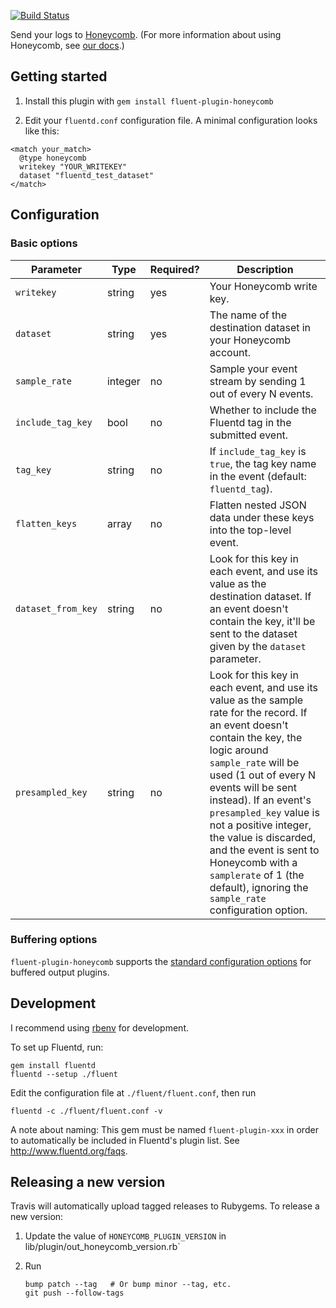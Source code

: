 [![Build Status](https://travis-ci.org/honeycombio/fluent-plugin-honeycomb.svg?branch=master)](https://travis-ci.org/honeycombio/fluent-plugin-honeycomb)

Send your logs to [Honeycomb](https://honeycomb.io). (For more information about using Honeycomb, see [our docs](https://honeycomb.io/docs/).)

## Getting started

1. Install this plugin with `gem install fluent-plugin-honeycomb`

2. Edit your `fluentd.conf` configuration file. A minimal configuration looks like this:

```
<match your_match>
  @type honeycomb
  writekey "YOUR_WRITEKEY"
  dataset "fluentd_test_dataset"
</match>
```

## Configuration

### Basic options

Parameter | Type | Required? | Description
| --- | --- | --- | --- |
| `writekey` | string | yes | Your Honeycomb write key. |
| `dataset` | string | yes | The name of the destination dataset in your Honeycomb account. |
| `sample_rate` | integer | no | Sample your event stream by sending 1 out of every N events. |
| `include_tag_key` | bool | no | Whether to include the Fluentd tag in the submitted event. |
| `tag_key` | string | no | If `include_tag_key` is `true`, the tag key name in the event (default: `fluentd_tag`).
| `flatten_keys` | array | no | Flatten nested JSON data under these keys into the top-level event.
| `dataset_from_key` | string | no | Look for this key in each event, and use its value as the destination dataset. If an event doesn't contain the key, it'll be sent to the dataset given by the `dataset` parameter.
| `presampled_key` | string | no | Look for this key in each event, and use its value as the sample rate for the record. If an event doesn't contain the key, the logic around `sample_rate` will be used (1 out of every N events will be sent instead). If an event's `presampled_key` value is not a positive integer, the value is discarded, and the event is sent to Honeycomb with a `samplerate` of 1 (the default), ignoring the `sample_rate` configuration option. |

### Buffering options

`fluent-plugin-honeycomb` supports the [standard configuration options](http://docs.fluentd.org/v0.12/articles/buffer-plugin-overview) for buffered output plugins.

## Development
I recommend using [rbenv](https://github.com/rbenv/rbenv) for development.

To set up Fluentd, run:

```
gem install fluentd
fluentd --setup ./fluent
```

Edit the configuration file at `./fluent/fluent.conf`, then run

```
fluentd -c ./fluent/fluent.conf -v
```

A note about naming: This gem must be named `fluent-plugin-xxx` in order to automatically be included in Fluentd's plugin list. See http://www.fluentd.org/faqs.

## Releasing a new version
Travis will automatically upload tagged releases to Rubygems. To release a new
version:

1. Update the value of `HONEYCOMB_PLUGIN_VERSION` in
   lib/plugin/out_honeycomb_version.rb`

2. Run
    ```
    bump patch --tag   # Or bump minor --tag, etc.
    git push --follow-tags
    ```
